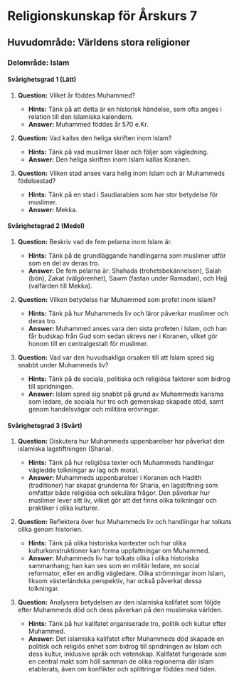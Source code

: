 # Religionskunskap för Årskurs 7
## Huvudområde: Världens stora religioner
### Delområde: Islam

#### Svårighetsgrad 1 (Lätt)
1. **Question:** Vilket år föddes Muhammed?
   - **Hints:** Tänk på att detta är en historisk händelse, som ofta anges i relation till den islamiska kalendern.
   - **Answer:** Muhammed föddes år 570 e.Kr.

2. **Question:** Vad kallas den heliga skriften inom Islam?
   - **Hints:** Tänk på vad muslimer läser och följer som vägledning.
   - **Answer:** Den heliga skriften inom Islam kallas Koranen.

3. **Question:** Vilken stad anses vara helig inom Islam och är Muhammeds födelsestad?
   - **Hints:** Tänk på en stad i Saudiarabien som har stor betydelse för muslimer.
   - **Answer:** Mekka.

#### Svårighetsgrad 2 (Medel)
1. **Question:** Beskriv vad de fem pelarna inom Islam är.
   - **Hints:** Tänk på de grundläggande handlingarna som muslimer utför som en del av deras tro.
   - **Answer:** De fem pelarna är: Shahada (trohetsbekännelsen), Salah (bön), Zakat (välgörenhet), Sawm (fastan under Ramadan), och Hajj (valfärden till Mekka).

2. **Question:** Vilken betydelse har Muhammed som profet inom Islam?
   - **Hints:** Tänk på hur Muhammeds liv och läror påverkar muslimer och deras tro.
   - **Answer:** Muhammed anses vara den sista profeten i Islam, och han får budskap från Gud som sedan skrevs ner i Koranen, vilket gör honom till en centralgestalt för muslimer.

3. **Question:** Vad var den huvudsakliga orsaken till att Islam spred sig snabbt under Muhammeds liv?
   - **Hints:** Tänk på de sociala, politiska och religiösa faktorer som bidrog till spridningen.
   - **Answer:** Islam spred sig snabbt på grund av Muhammeds karisma som ledare, de sociala hur tro och gemenskap skapade stöd, samt genom handelsvägar och militära erövringar.

#### Svårighetsgrad 3 (Svårt)
1. **Question:** Diskutera hur Muhammeds uppenbarelser har påverkat den islamiska lagstiftningen (Sharia).
   - **Hints:** Tänk på hur religiösa texter och Muhammeds handlingar vägledde tolkningar av lag och moral.
   - **Answer:** Muhammeds uppenbarelser i Koranen och Hadith (traditioner) har skapat grunderna för Sharia, en lagstiftning som omfattar både religiösa och sekulära frågor. Den påverkar hur muslimer lever sitt liv, vilket gör att det finns olika tolkningar och praktiker i olika kulturer.

2. **Question:** Reflektera över hur Muhammeds liv och handlingar har tolkats olika genom historien.
   - **Hints:** Tänk på olika historiska kontexter och hur olika kulturkonstruktioner kan forma uppfattningar om Muhammed.
   - **Answer:** Muhammeds liv har tolkats olika i olika historiska sammanhang; han kan ses som en militär ledare, en social reformator, eller en andlig vägledare. Olika strömningar inom Islam, liksom västerländska perspektiv, har också påverkat dessa tolkningar.

3. **Question:** Analysera betydelsen av den islamiska kalifatet som följde efter Muhammeds död och dess påverkan på den muslimska världen.
   - **Hints:** Tänk på hur kalifatet organiserade tro, politik och kultur efter Muhammed.
   - **Answer:** Det islamiska kalifatet efter Muhammeds död skapade en politisk och religiös enhet som bidrog till spridningen av Islam och dess kultur, inklusive språk och vetenskap. Kalifatet fungerade som en central makt som höll samman de olika regionerna där islam etablerats, även om konflikter och splittringar föddes med tiden.